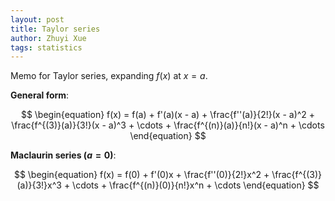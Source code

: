 ```yaml
---
layout: post
title: Taylor series
author: Zhuyi Xue
tags: statistics
---
```


Memo for Taylor series, expanding $f(x)$ at $x=a$.

**General form**:

$$
\begin{equation}
f(x) = f(a) + f'(a)(x - a) + \frac{f''(a)}{2!}(x - a)^2 + \frac{f^{(3)}(a)}{3!}(x - a)^3 + \cdots + \frac{f^{(n)}(a)}{n!}(x - a)^n + \cdots
\end{equation}
$$


**Maclaurin series ($a = 0$)**:

$$
\begin{equation}
f(x) = f(0) + f'(0)x + \frac{f''(0)}{2!}x^2 + \frac{f^{(3)}(a)}{3!}x^3 + \cdots + \frac{f^{(n)}(0)}{n!}x^n + \cdots
\end{equation}
$$
